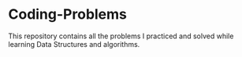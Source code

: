 # Coding-Problems

This repository contains all the problems I practiced and solved while learning Data Structures and algorithms.
